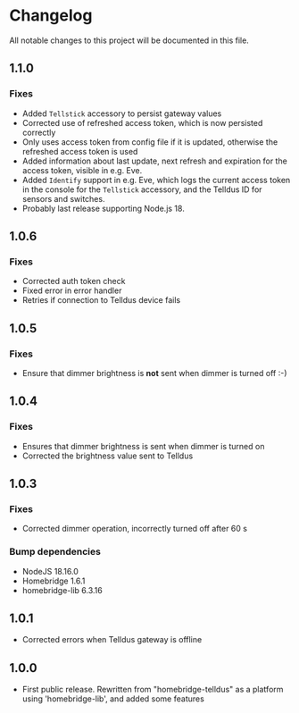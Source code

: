 # Changelog

All notable changes to this project will be documented in this file.

## 1.1.0

### Fixes
- Added `Tellstick` accessory to persist gateway values
- Corrected use of refreshed access token, which is now persisted correctly
- Only uses access token from config file if it is updated, otherwise the refreshed access token is used
- Added information about last update, next refresh and expiration for the access token, visible in e.g. Eve.
- Added `Identify` support in e.g. Eve, which logs the current access token in the console for the `Tellstick` accessory, and the Telldus ID for sensors and switches.
- Probably last release supporting Node.js 18.

## 1.0.6

### Fixes
- Corrected auth token check
- Fixed error in error handler
- Retries if connection to Telldus device fails

## 1.0.5

### Fixes
- Ensure that dimmer brightness is **not** sent when dimmer is turned off :-)

## 1.0.4

### Fixes
- Ensures that dimmer brightness is sent when dimmer is turned on
- Corrected the brightness value sent to Telldus

## 1.0.3

### Fixes
- Corrected dimmer operation, incorrectly turned off after 60 s

### Bump dependencies
- NodeJS 18.16.0
- Homebridge 1.6.1
- homebridge-lib 6.3.16

## 1.0.1

- Corrected errors when Telldus gateway is offline

## 1.0.0

- First public release. Rewritten from "homebridge-telldus" as a platform using 'homebridge-lib', and added some features
